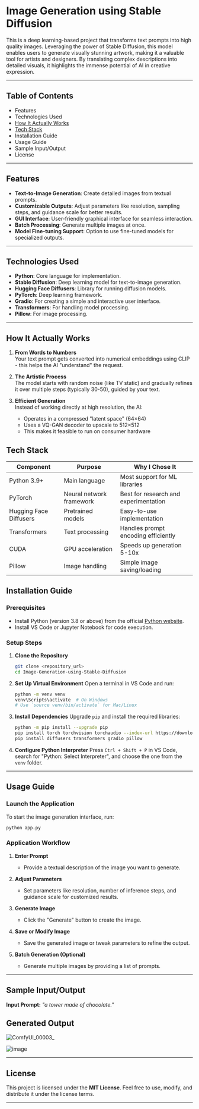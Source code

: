 # Image Generation using Stable Diffusion

This is a deep learning-based project that transforms text prompts into high quality images. Leveraging the power of Stable Diffusion, this model enables users to generate visually stunning artwork, making it a valuable tool for artists and designers. By translating complex descriptions into detailed visuals, it highlights the immense potential of AI in creative expression.

---

## Table of Contents
- Features
- Technologies Used
- [How It Actually Works](#how-it-actually-works)
- [Tech Stack](#tech-stack)
- Installation Guide
- Usage Guide
- Sample Input/Output
- License

---

## Features
- **Text-to-Image Generation**: Create detailed images from textual prompts.
- **Customizable Outputs**: Adjust parameters like resolution, sampling steps, and guidance scale for better results.
- **GUI Interface**: User-friendly graphical interface for seamless interaction.
- **Batch Processing**: Generate multiple images at once.
- **Model Fine-tuning Support**: Option to use fine-tuned models for specialized outputs.

---

## Technologies Used
- **Python**: Core language for implementation.
- **Stable Diffusion**: Deep learning model for text-to-image generation.
- **Hugging Face Diffusers**: Library for running diffusion models.
- **PyTorch**: Deep learning framework.
- **Gradio**: For creating a simple and interactive user interface.
- **Transformers**: For handling model processing.
- **Pillow**: For image processing.

---

## How It Actually Works

1. **From Words to Numbers**  
   Your text prompt gets converted into numerical embeddings using CLIP - this helps the AI "understand" the request.

2. **The Artistic Process**  
   The model starts with random noise (like TV static) and gradually refines it over multiple steps (typically 30-50), guided by your text.

3. **Efficient Generation**  
   Instead of working directly at high resolution, the AI:
   - Operates in a compressed "latent space" (64×64)
   - Uses a VQ-GAN decoder to upscale to 512×512
   - This makes it feasible to run on consumer hardware


## Tech Stack


| Component | Purpose | Why I Chose It |
|-----------|---------|----------------|
| Python 3.9+ | Main language | Most support for ML libraries |
| PyTorch | Neural network framework | Best for research and experimentation |
| Hugging Face Diffusers | Pretrained models | Easy-to-use implementation |
| Transformers | Text processing | Handles prompt encoding efficiently |
| CUDA | GPU acceleration | Speeds up generation 5-10x |
| Pillow | Image handling | Simple image saving/loading |
## Installation Guide

### Prerequisites
- Install Python (version 3.8 or above) from the official [Python website](https://www.python.org/).
- Install VS Code or Jupyter Notebook for code execution.

### Setup Steps

1. **Clone the Repository**
   ```bash
   git clone <repository_url>
   cd Image-Generation-using-Stable-Diffusion
   ```

2. **Set Up Virtual Environment**
   Open a terminal in VS Code and run:
   ```bash
   python -m venv venv
   venv\Scripts\activate  # On Windows
   # Use `source venv/bin/activate` for Mac/Linux
   ```

3. **Install Dependencies**
   Upgrade `pip` and install the required libraries:
   ```bash
   python -m pip install --upgrade pip
   pip install torch torchvision torchaudio --index-url https://download.pytorch.org/whl/cu118
   pip install diffusers transformers gradio pillow
   ```

4. **Configure Python Interpreter**
   Press `Ctrl + Shift + P` in VS Code, search for "Python: Select Interpreter", and choose the one from the `venv` folder.

---

## Usage Guide

### Launch the Application
To start the image generation interface, run:
```bash
python app.py
```

### Application Workflow

1. **Enter Prompt**
   - Provide a textual description of the image you want to generate.

2. **Adjust Parameters**
   - Set parameters like resolution, number of inference steps, and guidance scale for customized results.

3. **Generate Image**
   - Click the "Generate" button to create the image.

4. **Save or Modify Image**
   - Save the generated image or tweak parameters to refine the output.

5. **Batch Generation (Optional)**
   - Generate multiple images by providing a list of prompts.

---

## Sample Input/Output

**Input Prompt:**
   _"a tower made of chocolate."_

## Generated Output  

![ComfyUI_00003_](https://github.com/user-attachments/assets/ed0eb4b1-ab15-4da4-8dc1-33df2bbcaae5)  

![image](https://github.com/user-attachments/assets/ed0eec2c-c8ec-4b4e-9932-154ec54b2281)  

---

## License
This project is licensed under the **MIT License**. Feel free to use, modify, and distribute it under the license terms.

---



